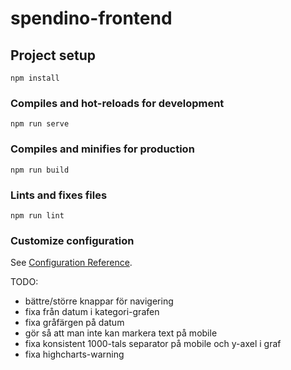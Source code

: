 # spendino-frontend

## Project setup
```
npm install
```

### Compiles and hot-reloads for development
```
npm run serve
```

### Compiles and minifies for production
```
npm run build
```

### Lints and fixes files
```
npm run lint
```

### Customize configuration
See [Configuration Reference](https://cli.vuejs.org/config/).

TODO:
- bättre/större knappar för navigering
- fixa från datum i kategori-grafen
- fixa gråfärgen på datum
- gör så att man inte kan markera text på mobile
- fixa konsistent 1000-tals separator på mobile och y-axel i graf
- fixa highcharts-warning

